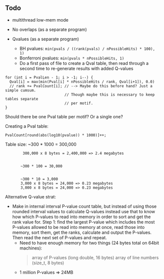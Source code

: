 ## Todo

- multithread low-mem mode

- No overlaps (as a separate program)

- Qvalues (as a separate program)
  + BH pvalues: `min(pvals / ((rank(pvals) / nPossibleHits) * 100), 1)`
  + Bonferroni pvalues: `min(pvals * nPossibleHits, 1)`
  + Do a first pass of file to create a Qval table, then read through
    a second time to re-generate results with added Q-values

```
for (int i = PvalLen - 1; i > -1; i--) {
  Qval[i] = max(min(Pval[i] * nPossibleHits / rank, Qval[i+1]), 0.0)
  // rank += PvalCount[i]; // --> Maybe do this before hand? Just a simple cumsum.
                           // Though maybe this is necessary to keep tables separate
                           // per motif.
}
```

Should there be one Pval table per motif? Or a single one?

Creating a Pval table:

  `PvalCount[round(abs(log10(pvalue)) * 1000)]++;`

Table size: ~300 * 1000 = 300,000

            300,000 x 8 bytes = 2,400,000 => 2.4 megabytes

            
           ~300 * 100 = 30,000

            
           ~300 * 10 = 3,000
           3,000 x 8 bytes = 24,000 => 0.23 megabytes
           3,000 x 8 bytes = 24,000 => 0.23 megabytes


Alternative Q-value strat:

- Make in internal interval P-value count table, but instead of using those
  rounded interval values to calculate Q-values instead use that to know how
  which P-values to read into memory in order to sort and get the rank value
  for. Step 1: find the largest P-value which includes the most P-values
  allowed to be read into memory at once, read those into memory, sort them,
  get the ranks, calculate and output the P-values. Then read the next set of
  P-values and repeat.
  + Need to have enough memory for two things (24 bytes total on 64bit machines):
    > array of P-values (long double, 16 bytes)
    > array of line numbers (size_t, 8 bytes)
  + 1 million P-values => 24MB

